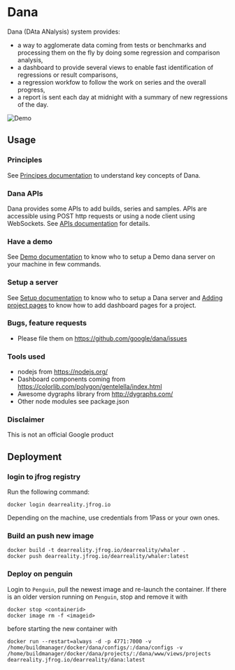 # Dana

Dana (DAta ANalysis) system provides:
- a way to agglomerate data coming from tests or benchmarks and processing them on the fly by doing some regression and comparison analysis,
- a dashboard to provide several views to enable fast identification of regressions or result comparisons,
- a regression workfow to follow the work on series and the overall progress,
- a report is sent each day at midnight with a summary of new regressions of the day.

![Demo](docs/Demo.gif)

## Usage

### Principles

See [Principes documentation](docs/Principles.md) to understand key concepts of Dana.

### Dana APIs

Dana provides some APIs to add builds, series and samples. APIs are accessible using POST http requests or using a node client using WebSockets.
See [APIs documentation](docs/Apis.md) for details.

### Have a demo

See [Demo documentation](docs/Demo.md) to know who to setup a Demo dana server on your machine in few commands.

### Setup a server

See [Setup documentation](docs/Setup.md) to know who to setup a Dana server and [Adding project pages](docs/Project.md) to know how to add dashboard pages for a project.

### Bugs, feature requests

- Please file them on https://github.com/google/dana/issues

### Tools used
- nodejs from https://nodejs.org/
- Dashboard components coming from https://colorlib.com/polygon/gentelella/index.html
- Awesome dygraphs library from http://dygraphs.com/
- Other node modules see package.json

### Disclaimer

This is not an official Google product

## Deployment
### login to jfrog registry
Run the following command:

```
docker login dearreality.jfrog.io
```
Depending on the machine, use credentials from 1Pass or your own ones.

### Build an push new image

```
docker build -t dearreality.jfrog.io/dearreality/whaler .  
docker push dearreality.jfrog.io/dearreality/whaler:latest
```

### Deploy on penguin

Login to `Penguin`, pull the newest image and re-launch the container.
If there is an older version running on `Penguin`, stop and remove it with

```
docker stop <containerid>
docker image rm -f <imageid>
```

before starting the new container with

```
docker run --restart=always -d -p 4771:7000 -v /home/buildmanager/docker/dana/configs/:/dana/configs -v /home/buildmanager/docker/dana/projects/:/dana/www/views/projects  dearreality.jfrog.io/dearreality/dana:latest
